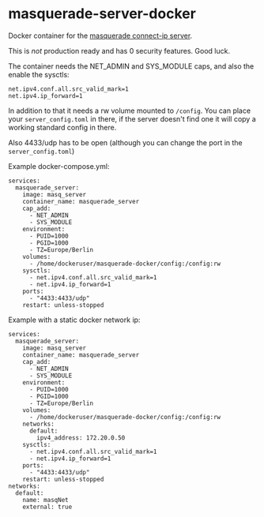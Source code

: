 # masquerade-server-docker

Docker container for the [masquerade connect-ip server](https://github.com/ErikBcd/masquerade).

This is *not* production ready and has 0 security features. Good luck.

The container needs the NET_ADMIN and SYS_MODULE caps, and also the enable the sysctls:

```
net.ipv4.conf.all.src_valid_mark=1
net.ipv4.ip_forward=1
```

In addition to that it needs a rw volume mounted to `/config`.
You can place your `server_config.toml` in there, if the server doesn't find one it will copy a working standard config in there.

Also 4433/udp has to be open (although you can change the port in the `server_config.toml`)

Example docker-compose.yml:
```docker-compose
services:
  masquerade_server:
    image: masq_server
    container_name: masquerade_server
    cap_add:
      - NET_ADMIN
      - SYS_MODULE
    environment:
      - PUID=1000
      - PGID=1000
      - TZ=Europe/Berlin
    volumes:
      - /home/dockeruser/masquerade-docker/config:/config:rw
    sysctls:
      - net.ipv4.conf.all.src_valid_mark=1
      - net.ipv4.ip_forward=1
    ports:
      - "4433:4433/udp"
    restart: unless-stopped
```

Example with a static docker network ip:

```docker-compose
services:
  masquerade_server:
    image: masq_server
    container_name: masquerade_server
    cap_add:
      - NET_ADMIN
      - SYS_MODULE
    environment:
      - PUID=1000
      - PGID=1000
      - TZ=Europe/Berlin
    volumes:
      - /home/dockeruser/masquerade-docker/config:/config:rw
    networks:
      default:
        ipv4_address: 172.20.0.50
    sysctls:
      - net.ipv4.conf.all.src_valid_mark=1
      - net.ipv4.ip_forward=1
    ports:
      - "4433:4433/udp"
    restart: unless-stopped
networks:
  default:
    name: masqNet
    external: true
```
